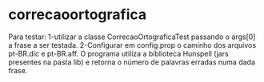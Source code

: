 # correcaoortografica
Para testar:
 1-utilizar a classe CorrecaoOrtograficaTest passando o args[0] a frase a ser testada.
 2-Configurar em config.prop o caminho dos arquivos pt-BR.dic e pt-BR.aff.
O programa utiliza a biblioteca Hunspell (jars presentes na pasta lib) e retorna o número de palavras erradas numa dada frase.
